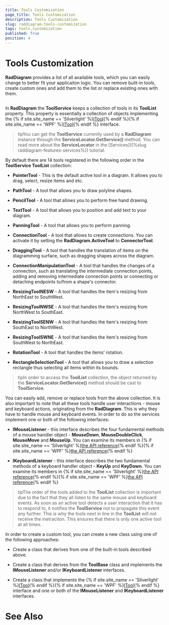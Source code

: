 ```yaml
---
title: Tools Customization
page_title: Tools Customization
description: Tools Customization
slug: raddiagram-tools-customization
tags: tools,customization
published: True
position: 4
---
```


# Tools Customization



__RadDiagram__ provides a list of all available tools, which you can easily change to better fit your applicaiton logic. You can remove built-in tools, create custom ones and add them to the list or replace existing ones with them.
	  

## 

In __RadDiagram__ the __ToolService__ keeps a collection of tools in its __ToolList__ property. This property is essentially a collection of objects implementing the {% if site.site_name == 'Silverlight' %}[ITool](http://www.telerik.com/help/silverlight/t_telerik_windows_diagrams_core_itool.html){% endif %}{% if site.site_name == 'WPF' %}[ITool](http://www.telerik.com/help/wpf/t_telerik_windows_diagrams_core_itool.html){% endif %} interface.
		

>tipYou can get the __ToolService__ currently used by a __RadDiagram__ instance through the __ServiceLocator.GetService()__ method. You can read more about the __ServiceLocator__ in the [Services]({%slug raddiagram-features-services%}) tutorial. 
		  

By default there are 14 tools registered in the following order in the __ToolService ToolList__ collection:
		

* __PointerTool__ - This is the default active tool in a diagram. It allows you to drag, select, resize items and etc.
			

* __PathTool__ - A tool that allows you to draw polyline shapes.
			

* __PencilTool__ - A tool that allows you to perform free hand drawing.
			

* __TextTool__ -  A tool that allows you to position and add text to your diagram.
			

* __PanningTool__ -  A tool that allows you to perform panning.
			

* __ConnectionTool__ - A tool that allows to create connections. You can activate it by setting the __RadDiagram.ActiveTool__ to __ConnectorTool__.
			

* __DraggingTool__ - A tool that handles the translation of items on the diagramming surface, such as dragging shapes across the diagram.
			

* __ConnectionManipulationTool__ - A tool that handles the changes of a connection, such as translating the intermediate connection points, adding and removing intermediate connection points or connecting or detaching endpoints to/from a shape's connector.
			

* __ResizingToolNESW__ - A tool that handles the item's resizing from NorthEast to SouthWest.
			

* __ResizingToolNWSE__ - A tool that handles the item's resizing from NorthWest to SouthEast.
			

* __ResizingToolSENW__ - A tool that handles the item's resizing from SouthEast to NorthWest.
			

* __ResizingToolSWNE__ - A tool that handles the item's resizing from SouthWest to NorthEast.
			

* __RotationTool__ - A tool that handles the items' rotation.
			

* __RectangleSelectionTool__ - A tool that allows you to draw a selection rectangle thus selecting all items within its bounds.
			

>tipIn order to access the __ToolList__ collection, the object returned by the __ServiceLocator.GetService()__ method should be cast to __ToolService__.
		  

You can easily add, remove or replace tools from the above collection. It is also important to note that all these tools handle user interactions - mouse and keyboard actions, originating from the __RadDiagram__. This is why they have to handle mouse and keyboard events. In order to do so the services implement one or both of the following interfaces:
		

* __IMouseListener__ - this interface describes the four fundamental methods of a mouse handler object - __MouseDown__, __MouseDoubleClick__, __MouseMove__ and __MouseUp__. You can examine its members in {% if site.site_name == 'Silverlight' %}[the API reference](http://www.telerik.com/help/silverlight/allmembers_t_telerik_windows_diagrams_core_imouselistener.html){% endif %}{% if site.site_name == 'WPF' %}[the API reference](http://www.telerik.com/help/wpf/allmembers_t_telerik_windows_diagrams_core_imouselistener.html){% endif %}

* __IKeyboardListener__ - this interface describes the two fundamental methods of a keyboard handler object - __KeyUp__ and __KeyDown__. You can examine its members in {% if site.site_name == 'Silverlight' %}[the API reference](http://www.telerik.com/help/silverlight/allmembers_t_telerik_windows_diagrams_core_ikeyboardlistener.html){% endif %}{% if site.site_name == 'WPF' %}[the API reference](http://www.telerik.com/help/wpf/allmembers_t_telerik_windows_diagrams_core_ikeyboardlistener.html){% endif %}

>tipThe order of the tools added to the __ToolList__ collection is important due to the fact that they all listen to the same mouse and keyboard events. As soon as an active tool detects a user interaction that it has to respond to, it notifies the __ToolService__ not to propagate this event any further. This is why the tools next in line in the __ToolList__ will not receive the inetraciton. This ensures that there is only one active tool at all times.
		  

In order to create a custom tool, you can create a new class using one of the following approaches:
		

* Create a class that derives from one of the built-in tools described above.

* Create a class that derives from the __ToolBase__ class and implements the __IMouseListener__ and/or __IKeyboardListener__ interfaces.
			

* Create a class that implements the {% if site.site_name == 'Silverlight' %}[ITool](http://www.telerik.com/help/silverlight/t_telerik_windows_diagrams_core_itool.html){% endif %}{% if site.site_name == 'WPF' %}[ITool](http://www.telerik.com/help/wpf/t_telerik_windows_diagrams_core_itool.html){% endif %}
			  interface and one or both of the __IMouseListener__ and __IKeyboardListener__ interfaces.
			

# See Also
